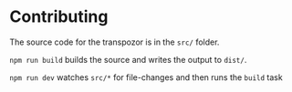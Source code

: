 # Contributing

The source code for the transpozor is in the `src/` folder.

`npm run build` builds the source and writes the output to `dist/`.

`npm run dev` watches `src/*` for file-changes and then runs the `build` task